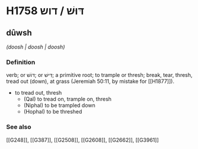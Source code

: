 # H1758 דּוּשׁ / דוש

## dûwsh

_(doosh | doosh | doosh)_

### Definition

verb; or דּוֹשׁ; or דִּישׁ; a primitive root; to trample or thresh; break, tear, thresh, tread out (down), at grass (Jeremiah 50:11, by mistake for [[H1877]]).

- to tread out, thresh
    - (Qal) to tread on, trample on, thresh
    - (Niphal) to be trampled down
    - (Hophal) to be threshed
### See also

[[G248]], [[G387]], [[G2508]], [[G2608]], [[G2662]], [[G3961]]

